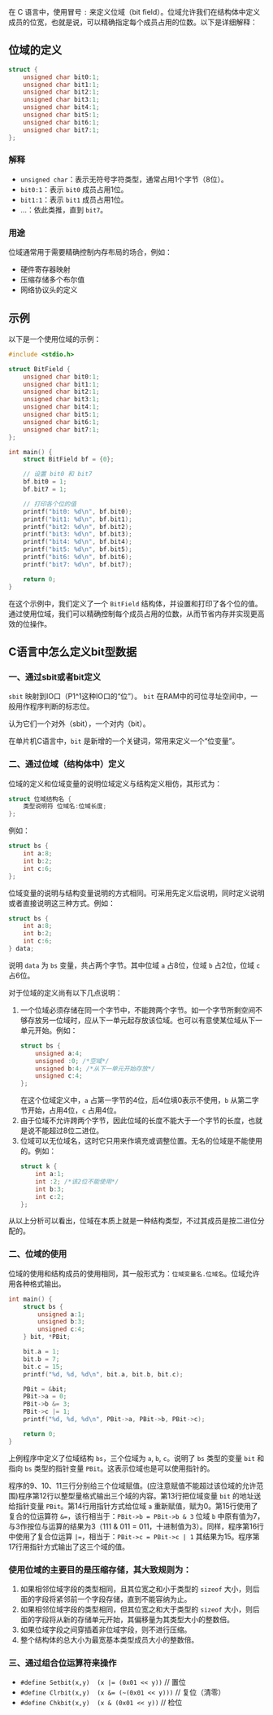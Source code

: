 在 C 语言中，使用冒号 `:` 来定义位域（bit field）。位域允许我们在结构体中定义成员的位宽，也就是说，可以精确指定每个成员占用的位数。以下是详细解释：

## 位域的定义

```c
struct {
    unsigned char bit0:1;
    unsigned char bit1:1;
    unsigned char bit2:1;
    unsigned char bit3:1;
    unsigned char bit4:1;
    unsigned char bit5:1;
    unsigned char bit6:1;
    unsigned char bit7:1;
};
```

### 解释

- `unsigned char`：表示无符号字符类型，通常占用1个字节（8位）。
- `bit0:1`：表示 `bit0` 成员占用1位。
- `bit1:1`：表示 `bit1` 成员占用1位。
- ...：依此类推，直到 `bit7`。

### 用途

位域通常用于需要精确控制内存布局的场合，例如：

- 硬件寄存器映射
- 压缩存储多个布尔值
- 网络协议头的定义

## 示例

以下是一个使用位域的示例：

```c
#include <stdio.h>

struct BitField {
    unsigned char bit0:1;
    unsigned char bit1:1;
    unsigned char bit2:1;
    unsigned char bit3:1;
    unsigned char bit4:1;
    unsigned char bit5:1;
    unsigned char bit6:1;
    unsigned char bit7:1;
};

int main() {
    struct BitField bf = {0};

    // 设置 bit0 和 bit7
    bf.bit0 = 1;
    bf.bit7 = 1;

    // 打印各个位的值
    printf("bit0: %d\n", bf.bit0);
    printf("bit1: %d\n", bf.bit1);
    printf("bit2: %d\n", bf.bit2);
    printf("bit3: %d\n", bf.bit3);
    printf("bit4: %d\n", bf.bit4);
    printf("bit5: %d\n", bf.bit5);
    printf("bit6: %d\n", bf.bit6);
    printf("bit7: %d\n", bf.bit7);

    return 0;
}
```

在这个示例中，我们定义了一个 `BitField` 结构体，并设置和打印了各个位的值。通过使用位域，我们可以精确控制每个成员占用的位数，从而节省内存并实现更高效的位操作。

## C语言中怎么定义bit型数据

### 一、通过sbit或者bit定义

`sbit` 映射到IO口（P1^1这种IO口的“位”）。
`bit` 在RAM中的可位寻址空间中，一般用作程序判断的标志位。

认为它们一个对外（sbit），一个对内（bit）。

在单片机C语言中，`bit` 是新增的一个关键词，常用来定义一个“位变量”。

### 二、通过位域（结构体中）定义

位域的定义和位域变量的说明位域定义与结构定义相仿，其形式为：
```c
struct 位域结构名 {
    类型说明符 位域名:位域长度;
};
```
例如：
```c
struct bs {
    int a:8;
    int b:2;
    int c:6;
};
```

位域变量的说明与结构变量说明的方式相同。可采用先定义后说明，同时定义说明或者直接说明这三种方式。例如：
```c
struct bs {
    int a:8;
    int b:2;
    int c:6;
} data;
```
说明 `data` 为 `bs` 变量，共占两个字节。其中位域 `a` 占8位，位域 `b` 占2位，位域 `c` 占6位。

对于位域的定义尚有以下几点说明：
1. 一个位域必须存储在同一个字节中，不能跨两个字节。如一个字节所剩空间不够存放另一位域时，应从下一单元起存放该位域。也可以有意使某位域从下一单元开始。例如：
    ```c
    struct bs {
        unsigned a:4;
        unsigned :0; /*空域*/
        unsigned b:4; /*从下一单元开始存放*/
        unsigned c:4;
    };
    ```
    在这个位域定义中，`a` 占第一字节的4位，后4位填0表示不使用，`b` 从第二字节开始，占用4位，`c` 占用4位。
2. 由于位域不允许跨两个字节，因此位域的长度不能大于一个字节的长度，也就是说不能超过8位二进位。
3. 位域可以无位域名，这时它只用来作填充或调整位置。无名的位域是不能使用的。例如：
    ```c
    struct k {
        int a:1;
        int :2; /*该2位不能使用*/
        int b:3;
        int c:2;
    };
    ```

从以上分析可以看出，位域在本质上就是一种结构类型，不过其成员是按二进位分配的。

### 二、位域的使用

位域的使用和结构成员的使用相同，其一般形式为：`位域变量名.位域名`。位域允许用各种格式输出。
```c
int main() {
    struct bs {
        unsigned a:1;
        unsigned b:3;
        unsigned c:4;
    } bit, *PBit;

    bit.a = 1;
    bit.b = 7;
    bit.c = 15;
    printf("%d, %d, %d\n", bit.a, bit.b, bit.c);

    PBit = &bit;
    PBit->a = 0;
    PBit->b &= 3;
    PBit->c |= 1;
    printf("%d, %d, %d\n", PBit->a, PBit->b, PBit->c);

    return 0;
}
```

上例程序中定义了位域结构 `bs`，三个位域为 `a`, `b`, `c`。说明了 `bs` 类型的变量 `bit` 和指向 `bs` 类型的指针变量 `PBit`。这表示位域也是可以使用指针的。

程序的9、10、11三行分别给三个位域赋值。(应注意赋值不能超过该位域的允许范围)程序第12行以整型量格式输出三个域的内容。第13行把位域变量 `bit` 的地址送给指针变量 `PBit`。第14行用指针方式给位域 `a` 重新赋值，赋为0。第15行使用了复合的位运算符 `&=`，该行相当于：`PBit->b = PBit->b & 3` 位域 `b` 中原有值为7，与3作按位与运算的结果为3（111 & 011 = 011，十进制值为3）。同样，程序第16行中使用了复合位运算 `|=`，相当于：`PBit->c = PBit->c | 1` 其结果为15。程序第17行用指针方式输出了这三个域的值。

### 使用位域的主要目的是压缩存储，其大致规则为：

1. 如果相邻位域字段的类型相同，且其位宽之和小于类型的 `sizeof` 大小，则后面的字段将紧邻前一个字段存储，直到不能容纳为止。
2. 如果相邻位域字段的类型相同，但其位宽之和大于类型的 `sizeof` 大小，则后面的字段将从新的存储单元开始，其偏移量为其类型大小的整数倍。
3. 如果位域字段之间穿插着非位域字段，则不进行压缩。
4. 整个结构体的总大小为最宽基本类型成员大小的整数倍。

### 三、通过组合位运算符来操作

- `#define Setbit(x,y)  (x |= (0x01 << y))`   // 置位
- `#define Clrbit(x,y)  (x &= (~(0x01 << y)))`  // 复位（清零）
- `#define Chkbit(x,y)  (x & (0x01 << y))`   // 检位
